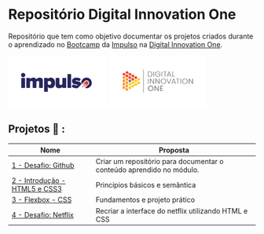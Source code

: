 # Repositório Digital Innovation One
Repositório que tem como objetivo documentar os projetos criados durante o aprendizado no [Bootcamp](https://web.digitalinnovation.one/track/impulso-react-web-developer?tab=path) da [Impulso](https://impulso.work/) na [Digital Innovation One](digitalinnovation.one).

[<img src="https://github.com/lucas-franca/Digital-Innovation-One/blob/main/src/cover-impulso.jpg" alt="#" width="200"/>](https://impulso.work/)
[<img src="https://github.com/lucas-franca/Digital-Innovation-One/blob/main/src/cover-dio.jpg" alt="#" width="200"/>](https://digitalinnovation.one)


## Projetos :rocket: :

| Nome | Proposta |
| ------ | ------ |
| [1 - Desafio: Github](https://github.com/lucas-franca/Digital-Innovation-One/tree/main/1-Desafio-github) | Criar um repositório para documentar o conteúdo aprendido no módulo. |
| [2 - Introdução - HTML5 e CSS3](https://github.com/lucas-franca/Digital-Innovation-One/tree/main/2-introducao-html5-css3) | Princípios básicos e semântica |
| [3 - Flexbox - CSS](https://github.com/lucas-franca/Digital-Innovation-One/tree/main/3-flexbox-css) | Fundamentos e projeto prático |
| [4 - Desafio: Netflix](https://github.com/lucas-franca/Digital-Innovation-One/tree/main/4-desafio-netflix) | Recriar a interface do netflix utilizando HTML e CSS |